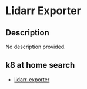 # Lidarr Exporter

## Description

No description provided.

## k8 at home search

- [lidarr-exporter](https://nanne.dev/k8s-at-home-search/#/lidarr-exporter)
